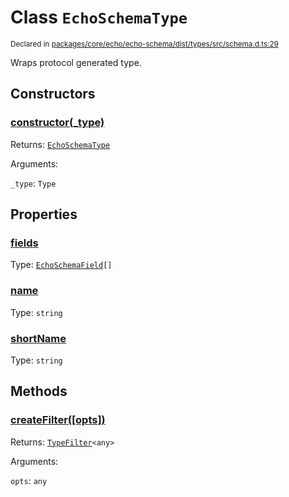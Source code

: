 # Class `EchoSchemaType`
<sub>Declared in [packages/core/echo/echo-schema/dist/types/src/schema.d.ts:29]()</sub>


Wraps protocol generated type.


## Constructors
### [constructor(_type)]()



Returns: <code>[EchoSchemaType](/api/@dxos/react-client/classes/EchoSchemaType)</code>

Arguments: 

`_type`: <code>Type</code>


## Properties
### [fields]()
Type: <code>[EchoSchemaField](/api/@dxos/react-client/types/EchoSchemaField)[]</code>

### [name]()
Type: <code>string</code>

### [shortName]()
Type: <code>string</code>


## Methods
### [createFilter(\[opts\])]()



Returns: <code>[TypeFilter](/api/@dxos/react-client/types/TypeFilter)&lt;any&gt;</code>

Arguments: 

`opts`: <code>any</code>
